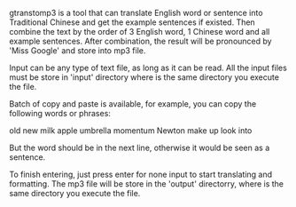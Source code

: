 gtranstomp3 is a tool that can translate English word or sentence into Traditional Chinese and get the example sentences if existed.
Then combine the text by the order of 3 English word, 1 Chinese word and all example sentences.
After combination, the result will be pronounced by 'Miss Google' and store into mp3 file.

Input can be any type of text file, as long as it can be read.
All the input files must be store in 'input' directory where is the same directory you execute the file.

Batch of copy and paste is available, for example, you can copy the following words or phrases:

old
new
milk
apple
umbrella
momentum
Newton
make up
look into

But the word should be in the next line, otherwise it would be seen as a sentence.

To finish entering, just press enter for none input to start translating and formatting.
The mp3 file will be store in the 'output' directorry, where is the same directory you execute the file.
